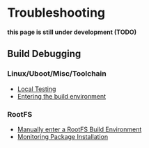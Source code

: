 # Troubleshooting
**this page is still under development (TODO)**

## Build Debugging

### Linux/Uboot/Misc/Toolchain
* [Local Testing](local-testing.md)
* [Entering the build environment](entering-build-environment.md)

### RootFS
* [Manually enter a RootFS Build
  Environment](rootfs/entering-build-environment.md)
* [Monitoring Package Installation](rootfs/monitoring-package-installation.md)


